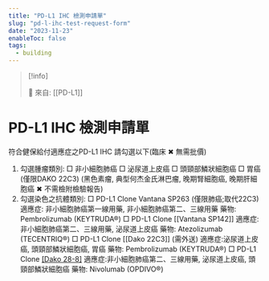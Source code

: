 ```yaml
---
title: "PD-L1 IHC 檢測申請單"
slug: "pd-l-ihc-test-request-form"
date: "2023-11-23"
enableToc: false
tags:
  - building
---
```


> [!info]
>
> 🌱 來自: [[PD-L1]]

# PD-L1 IHC 檢測申請單

符合健保給付適應症之PD-L1 IHC 請勾選以下(臨床 ✖ 無需批價)

1. 勾選腫瘤類別:
   □ 非小細胞肺癌 □ 泌尿道上皮癌 □ 頭頸部鱗狀細胞癌 □ 胃癌(僅限DAKO 22C3)
   (黑色素瘤, 典型何杰金氏淋巴瘤, 晚期腎細胞癌, 晚期肝細胞癌 ✖ 不需檢附檢驗報告)
2. 勾選染色之抗體類別:
   □ PD-L1 Clone Vantana SP263 (僅限肺癌;取代22C3)
   適應症: 非小細胞肺癌第一線用藥, 非小細胞肺癌第二、三線用藥
   藥物: Pembrolizumab (KEYTRUDA®)
   □ PD-L1 Clone [[Vantana SP142]]
   適應症: 非小細胞肺癌第二、三線用藥, 泌尿道上皮癌
   藥物: Atezolizumab (TECENTRIQ®)
   □ PD-L1 Clone [[Dako 22C3]] (需外送)
   適應症:泌尿道上皮癌, 頭頸部鱗狀細胞癌, 胃癌
   藥物: Pembrolizumab (KEYTRUDA®)
   □ PD-L1 Clone [[Dako 28-8]](需外送)
   適應症:非小細胞肺癌第二、三線用藥, 泌尿道上皮癌, 頭頸部鱗狀細胞癌
   藥物: Nivolumab (OPDIVO®)
